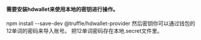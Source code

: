 
#### 需要安装hdwallet来使用本地的密钥进行操作。
npm install --save-dev @truffle/hdwallet-provider
然后密钥你可以通过钱包的12单词的密码来导入账号。
把12单词密码存在本地.secret文件里。
